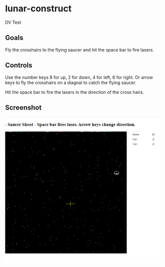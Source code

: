 # lunar-construct
DV Test
## Goals

Fly the crosshairs to the flying saucer and hit the space bar to fire lasers. 

## Controls

Use the number keys 8 for up, 2 for down, 4 for left, 6 for right.  Or arrow  keys to fly the crosshairs on a diagnal to catch the flying saucer.  

Hit the space bar to fire the lasers in the direction of the cross hairs.  

## Screenshot 

![Play Screen](https://github.com/Ken603a/lunar-construct/blob/main/Saucer%20Shoot%20Screen.png)
